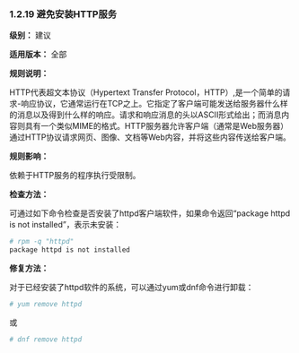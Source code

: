 ### 1.2.19 避免安装HTTP服务

**级别：** 建议

**适用版本：** 全部

**规则说明：** 

HTTP代表超文本协议（Hypertext Transfer Protocol，HTTP）,是一个简单的请求-响应协议，它通常运行在TCP之上。它指定了客户端可能发送给服务器什么样的消息以及得到什么样的响应。请求和响应消息的头以ASCII形式给出；而消息内容则具有一个类似MIME的格式。HTTP服务器允许客户端（通常是Web服务器）通过HTTP协议请求网页、图像、文档等Web内容，并将这些内容传送给客户端。

**规则影响：**

依赖于HTTP服务的程序执行受限制。

**检查方法：**

可通过如下命令检查是否安装了httpd客户端软件，如果命令返回“package httpd is not installed”，表示未安装：

```bash
# rpm -q "httpd"
package httpd is not installed
```

**修复方法：**

对于已经安装了httpd软件的系统，可以通过yum或dnf命令进行卸载：

```bash
# yum remove httpd
```
或
```bash
# dnf remove httpd
```